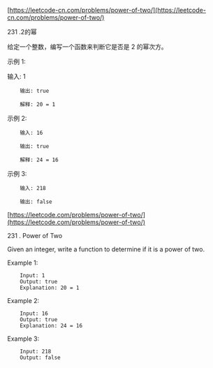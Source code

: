 [https://leetcode-cn.com/problems/power-of-two/](https://leetcode-cn.com/problems/power-of-two/)

231 .2的幂


给定一个整数，编写一个函数来判断它是否是 2 的幂次方。

示例 1:

输入: 1

        输出: true

        解释: 20 = 1

示例 2:

        输入: 16

        输出: true

        解释: 24 = 16

示例 3:

        输入: 218

        输出: false


[https://leetcode.com/problems/power-of-two/](https://leetcode.com/problems/power-of-two/)


231 . Power of Two

Given an integer, write a function to determine if it is a power of two.

Example 1:

        Input: 1
        Output: true 
        Explanation: 20 = 1
Example 2:

        Input: 16
        Output: true
        Explanation: 24 = 16
Example 3:

        Input: 218
        Output: false